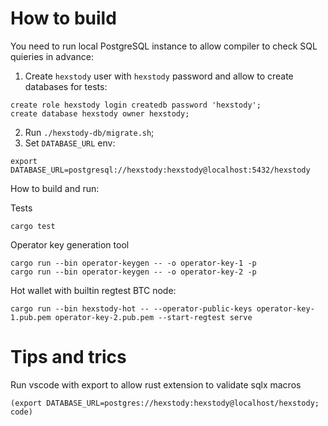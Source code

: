 # How to build
You need to run local PostgreSQL instance to allow compiler to check SQL quieries in advance:
1. Create `hexstody` user with `hexstody` password and allow to create databases for tests:
```
create role hexstody login createdb password 'hexstody';
create database hexstody owner hexstody;
```
2. Run `./hexstody-db/migrate.sh`;
3. Set `DATABASE_URL` env:
```
export DATABASE_URL=postgresql://hexstody:hexstody@localhost:5432/hexstody
```

How to build and run:

Tests
```
cargo test
```

Operator key generation tool
```
cargo run --bin operator-keygen -- -o operator-key-1 -p
cargo run --bin operator-keygen -- -o operator-key-2 -p
```

Hot wallet with builtin regtest BTC node:
```
cargo run --bin hexstody-hot -- --operator-public-keys operator-key-1.pub.pem operator-key-2.pub.pem --start-regtest serve
```

# Tips and trics

Run vscode with export to allow rust extension to validate sqlx macros

```
(export DATABASE_URL=postgres://hexstody:hexstody@localhost/hexstody; code)
```